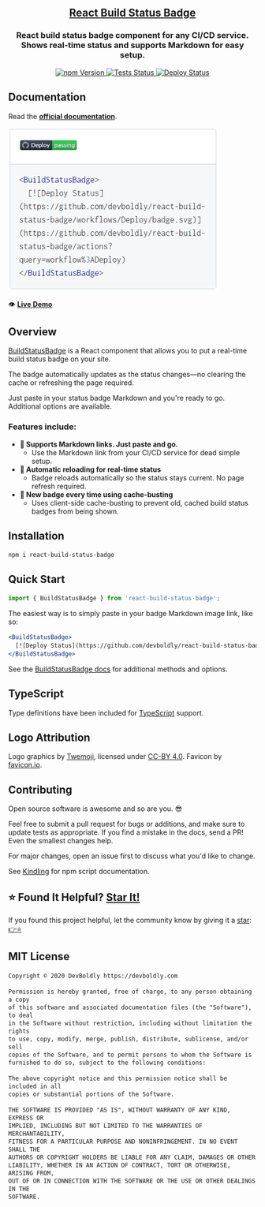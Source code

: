<h2 align="center">
  <a href="https://github.com/devboldly/react-build-status-badge">React Build Status Badge</a>
</h2>
<h3 align="center">
  React build status badge component for any CI/CD service.<br/>Shows real-time status and supports Markdown for easy setup.
</h3>
<p align="center">
  <a href="https://badge.fury.io/js/react-build-status-badge">
    <img src="https://badge.fury.io/js/react-build-status-badge.svg" alt="npm Version"/>
  </a>
  <a href="https://github.com/devboldly/react-build-status-badge/actions?query=workflow%3ATests">
    <img src="https://github.com/devboldly/react-build-status-badge/workflows/Tests/badge.svg" alt="Tests Status"/>
  </a>
  <a href="https://github.com/devboldly/react-build-status-badge/actions?query=workflow%3ADeploy">
    <img src="https://github.com/devboldly/react-build-status-badge/workflows/Deploy/badge.svg" alt="Deploy Status"/>
  </a>
</p>

## Documentation 

Read the **[official documentation](https://devboldly.github.io/react-build-status-badge/)**.

<a href="https://devboldly.github.io/react-build-status-badge/BuildStatusBadge#using-markdown-image-link"><img src="./src/__docz__/images/demo.gif" /></a>

👁️ **[Live Demo](https://devboldly.github.io/react-build-status-badge/BuildStatusBadge#using-markdown-image-link)**

## Overview

[BuildStatusBadge](https://devboldly.github.io/react-build-status-badge/BuildStatusBadge) is a React component that allows you to put a real-time build status badge on your site.

The badge automatically updates as the status changes—no clearing the cache or refreshing the page required.

Just paste in your status badge Markdown and you're ready to go. Additional options are available.

### Features include:

- **📜 Supports Markdown links. Just paste and go.**
  - Use the Markdown link from your CI/CD service for dead simple setup.
- **🔄 Automatic reloading for real-time status**
  - Badge reloads automatically so the status stays current. No page refresh required.
- **🐣 New badge every time using cache-busting**
  - Uses client-side cache-busting to prevent old, cached build status badges from being shown.

## Installation

```
npm i react-build-status-badge
```

## Quick Start

```jsx
import { BuildStatusBadge } from 'react-build-status-badge';
```

The easiest way is to simply paste in your badge Markdown image link, like so:

```jsx
<BuildStatusBadge>
  [![Deploy Status](https://github.com/devboldly/react-build-status-badge/workflows/Deploy/badge.svg)](https://github.com/devboldly/react-build-status-badge/actions?query=workflow%3ADeploy)
</BuildStatusBadge>
```

See the [BuildStatusBadge docs](https://devboldly.github.io/react-build-status-badge/BuildStatusBadge) for additional methods and options.

## TypeScript

Type definitions have been included for [TypeScript](https://www.typescriptlang.org/) support.

## Logo Attribution

Logo graphics by [Twemoji](https://github.com/twitter/twemoji), licensed under [CC-BY 4.0](https://creativecommons.org/licenses/by/4.0/). Favicon by [favicon.io](https://favicon.io/emoji-favicons/).

## Contributing

Open source software is awesome and so are you. 😎

Feel free to submit a pull request for bugs or additions, and make sure to update tests as appropriate. If you find a mistake in the docs, send a PR! Even the smallest changes help.

For major changes, open an issue first to discuss what you'd like to change.

See [Kindling](https://tinyurl.com/kindlingscripts) for npm script documentation.

## ⭐ Found It Helpful? [Star It!](https://github.com/devboldly/react-build-status-badge/stargazers)

If you found this project helpful, let the community know by giving it a [star](https://github.com/devboldly/react-build-status-badge/stargazers): [👉⭐](https://github.com/devboldly/react-build-status-badge/stargazers)

## MIT License

```
Copyright © 2020 DevBoldly https://devboldly.com

Permission is hereby granted, free of charge, to any person obtaining a copy
of this software and associated documentation files (the "Software"), to deal
in the Software without restriction, including without limitation the rights
to use, copy, modify, merge, publish, distribute, sublicense, and/or sell
copies of the Software, and to permit persons to whom the Software is
furnished to do so, subject to the following conditions:

The above copyright notice and this permission notice shall be included in all
copies or substantial portions of the Software.

THE SOFTWARE IS PROVIDED "AS IS", WITHOUT WARRANTY OF ANY KIND, EXPRESS OR
IMPLIED, INCLUDING BUT NOT LIMITED TO THE WARRANTIES OF MERCHANTABILITY,
FITNESS FOR A PARTICULAR PURPOSE AND NONINFRINGEMENT. IN NO EVENT SHALL THE
AUTHORS OR COPYRIGHT HOLDERS BE LIABLE FOR ANY CLAIM, DAMAGES OR OTHER
LIABILITY, WHETHER IN AN ACTION OF CONTRACT, TORT OR OTHERWISE, ARISING FROM,
OUT OF OR IN CONNECTION WITH THE SOFTWARE OR THE USE OR OTHER DEALINGS IN THE
SOFTWARE.
```